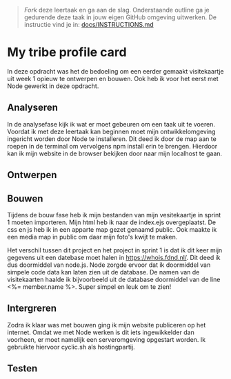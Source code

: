 > _Fork_ deze leertaak en ga aan de slag. Onderstaande outline ga je gedurende deze taak in jouw eigen GitHub omgeving uitwerken. De instructie vind je in: [docs/INSTRUCTIONS.md](docs/INSTRUCTIONS.md)

# My tribe profile card

In deze opdracht was het de bedoeling om een eerder gemaakt visitekaartje uit week 1 opieuw te ontwerpen en bouwen. Ook heb ik voor het eerst met Node gewerkt in deze opdracht.

## Analyseren
In de analysefase kijk ik wat er moet gebeuren om een taak uit te voeren. Voordat ik met deze leertaak kan beginnen moet mijn ontwikkelomgeving ingericht worden door Node te installeren. Dit deed ik door de map aan te roepen in de terminal om vervolgens npm install erin te brengen. Hierdoor kan ik mijn website in de browser bekijken door naar mijn localhost te gaan.

## Ontwerpen
## Bouwen
Tijdens de bouw fase heb ik mijn bestanden van mijn vesitekaartje in sprint 1 moeten importeren. Mijn html heb ik naar de index.ejs overgeplaatst. De css en js heb ik in een apparte map gezet genaamd public. Ook maakte ik een media map in public om daar mijn foto's kwijt te maken.

Het verschil tussen dit project en het project in sprint 1 is dat ik dit keer mijn gegevens uit een datebase moet halen in https://whois.fdnd.nl/. Dit deed ik dus doormiddel van node.js. Node zorgde ervoor dat ik doormiddel van simpele code data kan laten zien uit de database. De namen van de visitekaarten haalde ik bijvoorbeeld uit de database doormiddel van de line <%= member.name %>. Super simpel en leuk om te zien!

## Intergreren 
Zodra ik klaar was met bouwen ging ik mijn website publiceren op het internet. Omdat we met Node werken is dit iets ingewikkelder dan voorheen, er moet namelijk een serveromgeving opgestart worden. Ik gebruikte hiervoor cyclic.sh als hostingpartij.

## Testen

